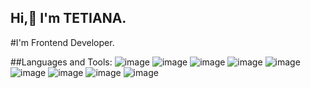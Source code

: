 ## Hi,👋 I'm TETIANA. 
#I'm Frontend Developer.

##Languages and Tools:
![image](https://github.com/user-attachments/assets/3d28d1d8-bb58-47c5-8a73-592b22bdf901)
![image](https://github.com/user-attachments/assets/6c5c4e46-d726-435d-9585-1a1e8d9bb72b)
![image](https://github.com/user-attachments/assets/d973e2b2-9676-437d-a42d-b4886e78d6cf)
![image](https://github.com/user-attachments/assets/7d4d32a3-957d-4bd5-bebc-7ae4b968b0a7)
![image](https://github.com/user-attachments/assets/c83ad010-3e36-44a5-a713-da551c2e1e23)
![image](https://github.com/user-attachments/assets/1f648aef-6d66-49cb-9914-7c2f7e491e10)
![image](https://github.com/user-attachments/assets/77a7643a-c175-4ad5-957e-a638552b96fd)
![image](https://github.com/user-attachments/assets/51435318-3c7f-46f0-840c-4586c22a1f1c)
![image](https://github.com/user-attachments/assets/5a648edd-f2f9-4629-8609-a7580b2c53a2)




